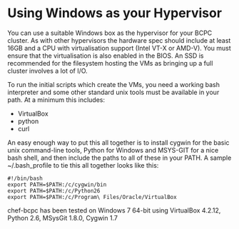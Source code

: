 Using Windows as your Hypervisor
================================

You can use a suitable Windows box as the hypervisor for your BCPC
cluster. As with other hypervisors the hardware spec should include at
least 16GB and a CPU with virtualisation support (Intel VT-X or
AMD-V). You must ensure that the virtualisation is also enabled in the
BIOS. An SSD is recommended for the filesystem hosting the VMs as bringing 
up a full cluster involves a lot of I/O.

To run the initial scripts which create the VMs, you need a working
bash interpreter and some other standard unix tools must be available
in your path. At a minimum this includes:

- VirtualBox
- python
- curl

An easy enough way to put this all together is to install cygwin for
the basic unix command-line tools, Python for Windows and MSYS-GIT for
a nice bash shell, and then include the paths to all of these in your PATH. 
A sample ~/.bash_profile to tie this all together
looks like this:

```
#!/bin/bash
export PATH=$PATH:/c/cygwin/bin
export PATH=$PATH:/c/Python26
export PATH=$PATH:/c/Program\ Files/Oracle/VirtualBox
```

chef-bcpc has been tested on Windows 7 64-bit using VirtualBox 4.2.12, Python 2.6, 
MSysGit 1.8.0, Cygwin 1.7
